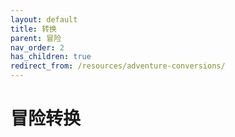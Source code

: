 ```yaml
---
layout: default
title: 转换
parent: 冒险
nav_order: 2
has_children: true
redirect_from: /resources/adventure-conversions/
---
```


# 冒险转换
